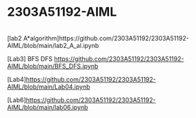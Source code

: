 # 2303A51192-AIML
<br>
[lab2 A*algorithm]https://github.com/2303A51192/2303A51192-AIML/blob/main/lab2_A_al.ipynb

[Lab3] BFS DFS https://github.com/2303A51192/2303A51192-AIML/blob/main/BFS_DFS.ipynb

[Lab4]https://github.com/2303A51192/2303A51192-AIML/blob/main/Lab04.ipynb

[Lab6]https://github.com/2303A51192/2303A51192-AIML/blob/main/lab06.ipynb
